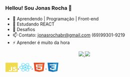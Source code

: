 ### Hellou! Sou Jonas Rocha 👋

- 🔭 Aprendendo | Programação | Front-end
- 🌱 Estudando REACT
- 👯 Desafios
- 📫 Contato: jonasrochabr@gmail.com (69)99301-9219 
- ⚡ Aprender é muito da hora

<div align="center">
  <a href="https://github.com/jonasrochabr">
  <img height="180em" src="https://github-readme-stats.vercel.app/api?username=jonasrochabr&show_icons=true&theme=dracula&include_all_commits=true&count_private=true"/>
  <img height="180em" src="https://github-readme-stats.vercel.app/api/top-langs/?username=jonasrochabr&layout=compact&langs_count=7&theme=dracula"/>
</div>

<div style="display: inline_block"><br>
  <img align="center" alt="Rafa-Js" height="30" width="40" src="https://raw.githubusercontent.com/devicons/devicon/master/icons/javascript/javascript-plain.svg">
  <img align="center" alt="Rafa-React" height="30" width="40" src="https://raw.githubusercontent.com/devicons/devicon/master/icons/react/react-original.svg">
  <img align="center" alt="Rafa-HTML" height="30" width="40" src="https://raw.githubusercontent.com/devicons/devicon/master/icons/html5/html5-original.svg">
  <img align="center" alt="Rafa-CSS" height="30" width="40" src="https://raw.githubusercontent.com/devicons/devicon/master/icons/css3/css3-original.svg">
</div>
  
  ##
